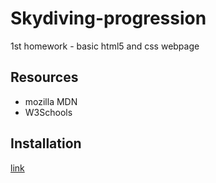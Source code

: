 # Skydiving-progression
1st homework - basic html5 and css webpage

## Resources

* mozilla MDN
* W3Schools

## Installation

[link](https://github.com/ReinisRu/Skydiving-progression)
